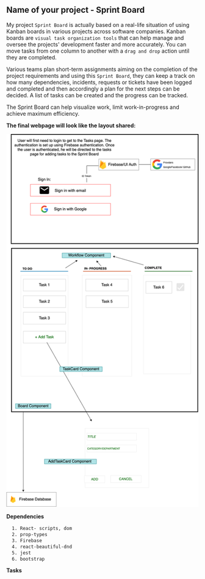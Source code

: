

## Name of your project - Sprint Board


My project `Sprint Board` is actually based on a real-life situation of using Kanban boards in various projects across software companies. Kanban boards are `visual task organization tools` that can help manage and oversee the projects' development faster and more accurately. You can move tasks from one column to another with a `drag and drop` action until they are completed. 

Various teams plan short-term assignments aiming on the completion of the project requirements and using this `Sprint Board`, they can keep a track on how many dependencies, incidents, requests or tickets have been logged and completed and then accordingly a plan for the next steps can be decided. A list of tasks can be created and the progress can be tracked. 

The Sprint Board can help visualize work, limit work-in-progress and achieve maximum efficiency. 

**The final webpage will look like the layout shared:**

![layout](sprint_board.png)

**Dependencies**

```
  1. React- scripts, dom
  2. prop-types
  3. Firebase
  4. react-beautiful-dnd 
  5. jest
  6. bootstrap
```


**Tasks**






